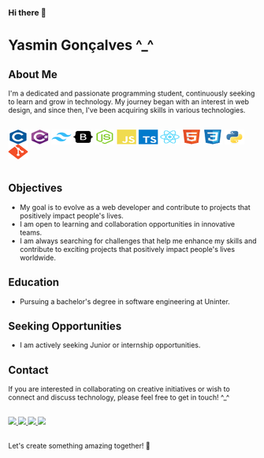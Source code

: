 ### Hi there 👋

# Yasmin Gonçalves ^_^

## About Me
I'm a dedicated and passionate programming student, continuously seeking to learn and grow in technology. My journey began with an interest in web design, and since then, I've been acquiring skills in various technologies.

<div style="display: inline_block"><br>
  <img align="center"  height="30" width="40" src="https://raw.githubusercontent.com/devicons/devicon/master/icons/c/c-plain.svg">
  <img align="center"  height="30" width="40" src="https://raw.githubusercontent.com/devicons/devicon/master/icons/csharp/csharp-original.svg">
  <img align="center"  height="30" width="40" src="https://raw.githubusercontent.com/devicons/devicon/master/icons/tailwindcss/tailwindcss-plain.svg">
  <img align="center"  height="30" width="40" src="https://raw.githubusercontent.com/devicons/devicon/master/icons/bootstrap/bootstrap-plain.svg">
  <img align="center"  height="30" width="40" src="https://raw.githubusercontent.com/devicons/devicon/master/icons/nodejs/nodejs-plain.svg">
  <img align="center"  height="30" width="40" src="https://raw.githubusercontent.com/devicons/devicon/master/icons/javascript/javascript-plain.svg">
  <img align="center"  height="30" width="40" src="https://raw.githubusercontent.com/devicons/devicon/master/icons/typescript/typescript-plain.svg">
  <img align="center"  height="30" width="40" src="https://raw.githubusercontent.com/devicons/devicon/master/icons/react/react-original.svg">
  <img align="center"  height="30" width="40" src="https://raw.githubusercontent.com/devicons/devicon/master/icons/html5/html5-original.svg">
  <img align="center"  height="30" width="40" src="https://raw.githubusercontent.com/devicons/devicon/master/icons/css3/css3-original.svg">
  <img align="center"  height="30" width="40" src="https://raw.githubusercontent.com/devicons/devicon/master/icons/python/python-original.svg">
  <img align="center"  height="30" width="40" src="https://raw.githubusercontent.com/devicons/devicon/master/icons/git/git-original.svg">
</div><br>

## Objectives
- My goal is to evolve as a web developer and contribute to projects that positively impact people's lives.
- I am open to learning and collaboration opportunities in innovative teams.
- I am always searching for challenges that help me enhance my skills and contribute to exciting projects that positively impact people's lives worldwide.

## Education
- Pursuing a bachelor's degree in software engineering at Uninter.

## Seeking Opportunities
- I am actively seeking Junior or internship opportunities.

## Contact
If you are interested in collaborating on creative initiatives or wish to connect and discuss technology, please feel free to get in touch! ^_^

<div> <br>
  <a href="mailto:yasmin075souza@hotmail.com" target="_blank"><img src="https://img.shields.io/badge/Microsoft_Outlook-0078D4?style=for-the-badge&logo=microsoft-outlook&logoColor=white"/> </a>
  <a href="mailto:goncalvesdesouzayasmin@gmail.com" target="_blank"><img src="https://img.shields.io/badge/Gmail-D14836?style=for-the-badge&logo=gmail&logoColor=white" /> </a>
  <a href="https://web.whatsapp.com/send?phone=5571984248024" target="_blank"><img src="https://img.shields.io/badge/WhatsApp-25D366?style=for-the-badge&logo=whatsapp&logoColor=white" /> </a>
  <a href="https://www.linkedin.com/in/gon%C3%A7alves-yasmin/" target="_blank"><img src="https://img.shields.io/badge/-LinkedIn-%230077B5?style=for-the-badge&logo=linkedin&logoColor=white" target="_blank"></a> 
</div><br>

Let's create something amazing together! 🔗

